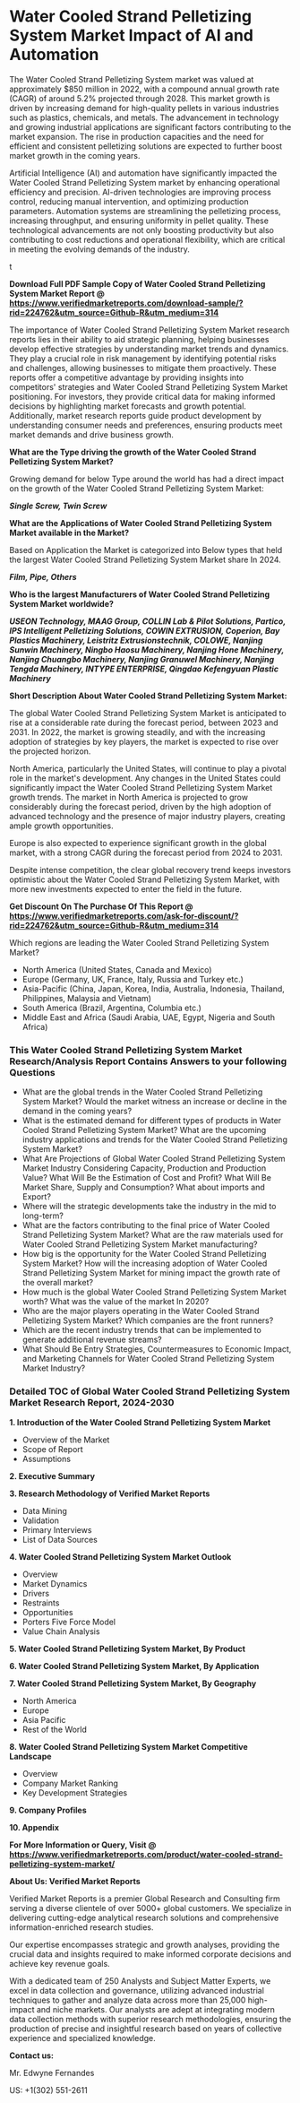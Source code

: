 <meta name="title" content="Global Water Cooled Strand Pelletizing System Market Impact of AI and Automation"><meta name="description" content="The Water Cooled Strand Pelletizing System market was valued at approximately $850 million in 2022, with a compound annual growth rate (CAGR) of around 5.2% projected "><meta name="title" content="Water Cooled Strand Pelletizing System Market Size, Share, Scope, Trends, Growth, Opportunities, Analysis, Forecast"><h1>Water Cooled Strand Pelletizing System Market Impact of AI and Automation</h1><p>The Water Cooled Strand Pelletizing System market was valued at approximately $850 million in 2022, with a compound annual growth rate (CAGR) of around 5.2% projected through 2028. This market growth is driven by increasing demand for high-quality pellets in various industries such as plastics, chemicals, and metals. The advancement in technology and growing industrial applications are significant factors contributing to the market expansion. The rise in production capacities and the need for efficient and consistent pelletizing solutions are expected to further boost market growth in the coming years.</p><p>Artificial Intelligence (AI) and automation have significantly impacted the Water Cooled Strand Pelletizing System market by enhancing operational efficiency and precision. AI-driven technologies are improving process control, reducing manual intervention, and optimizing production parameters. Automation systems are streamlining the pelletizing process, increasing throughput, and ensuring uniformity in pellet quality. These technological advancements are not only boosting productivity but also contributing to cost reductions and operational flexibility, which are critical in meeting the evolving demands of the industry.</p>t</p><p id="" class=""><strong>Download Full PDF Sample Copy of Water Cooled Strand Pelletizing System Market Report @ <a href="https://www.verifiedmarketreports.com/download-sample/?rid=224762&utm_source=Github-R&utm_medium=314" target="_blank">https://www.verifiedmarketreports.com/download-sample/?rid=224762&utm_source=Github-R&utm_medium=314</a></strong></p><p>The importance of&nbsp;Water Cooled Strand Pelletizing System Market research reports lies in their ability to aid strategic planning, helping businesses develop effective strategies by understanding market trends and dynamics. They play a crucial role in risk management by identifying potential risks and challenges, allowing businesses to mitigate them proactively. These reports offer a competitive advantage by providing insights into competitors' strategies and Water Cooled Strand Pelletizing System Market positioning. For investors, they provide critical data for making informed decisions by highlighting market forecasts and growth potential. Additionally, market research reports guide product development by understanding consumer needs and preferences, ensuring products meet market demands and drive business growth.</p><p><strong>What are the&nbsp;Type driving the growth of the Water Cooled Strand Pelletizing System Market?</strong></p><p id="" class="">Growing demand for below Type around the world has had a direct impact on the growth of the Water Cooled Strand Pelletizing System Market:</p><em><strong>Single Screw, Twin Screw</strong></em></p><strong>What are the&nbsp;Applications&nbsp;of Water Cooled Strand Pelletizing System Market available in the Market?</strong></p><p id="" class="">Based on Application the Market is categorized into Below types that held the largest Water Cooled Strand Pelletizing System Market share In 2024.</p><em><strong>Film, Pipe, Others</strong></em></p><strong>Who is the largest Manufacturers of Water Cooled Strand Pelletizing System Market worldwide?</strong></p><p><em><strong>USEON Technology, MAAG Group, COLLIN Lab & Pilot Solutions, Partico, IPS Intelligent Pelletizing Solutions, COWIN EXTRUSION, Coperion, Bay Plastics Machinery, Leistritz Extrusionstechnik, COLOWE, Nanjing Sunwin Machinery, Ningbo Haosu Machinery, Nanjing Hone Machinery, Nanjing Chuangbo Machinery, Nanjing Granuwel Machinery, Nanjing Tengda Machinery, INTYPE ENTERPRISE, Qingdao Kefengyuan Plastic Machinery</strong></em></p><p id="" class=""><strong>Short Description About Water Cooled Strand Pelletizing System Market:</strong></p><p>The global Water Cooled Strand Pelletizing System Market is anticipated to rise at a considerable rate during the forecast period, between 2023 and 2031. In 2022, the market is growing steadily, and with the increasing adoption of strategies by key players, the market is expected to rise over the projected horizon.</p><p>North America, particularly the United States, will continue to play a pivotal role in the market's development. Any changes in the United States could significantly impact the Water Cooled Strand Pelletizing System Market growth trends. The market in North America is projected to grow considerably during the forecast period, driven by the high adoption of advanced technology and the presence of major industry players, creating ample growth opportunities.</p><p>Europe is also expected to experience significant growth in the global market, with a strong CAGR during the forecast period from 2024 to 2031.</p><p>Despite intense competition, the clear global recovery trend keeps investors optimistic about the Water Cooled Strand Pelletizing System Market, with more new investments expected to enter the field in the future.</p><p id="" class=""><strong>Get Discount On The Purchase Of This Report @ <a href="https://www.verifiedmarketreports.com/ask-for-discount/?rid=224762&utm_source=Github-R&utm_medium=314" target="_blank">https://www.verifiedmarketreports.com/ask-for-discount/?rid=224762&utm_source=Github-R&utm_medium=314</a></strong></p>Which regions are leading the Water Cooled Strand Pelletizing System Market?</p><ul><li>North America (United States, Canada and Mexico)</li><li>Europe (Germany, UK, France, Italy, Russia and Turkey etc.)</li><li>Asia-Pacific (China, Japan, Korea, India, Australia, Indonesia, Thailand, Philippines, Malaysia and Vietnam)</li><li>South America (Brazil, Argentina, Columbia etc.)</li><li>Middle East and Africa (Saudi Arabia, UAE, Egypt, Nigeria and South Africa)</li></ul><h3 id="" class="">This Water Cooled Strand Pelletizing System Market Research/Analysis Report Contains Answers to your following Questions</h3><ul><li>What are the global trends in the Water Cooled Strand Pelletizing System Market? Would the market witness an increase or decline in the demand in the coming years?</li><li>What is the estimated demand for different types of products in Water Cooled Strand Pelletizing System Market? What are the upcoming industry applications and trends for the Water Cooled Strand Pelletizing System Market?</li><li>What Are Projections of Global Water Cooled Strand Pelletizing System Market Industry Considering Capacity, Production and Production Value? What Will Be the Estimation of Cost and Profit? What Will Be Market Share, Supply and Consumption? What about imports and Export?</li><li>Where will the strategic developments take the industry in the mid to long-term?</li><li>What are the factors contributing to the final price of Water Cooled Strand Pelletizing System Market? What are the raw materials used for Water Cooled Strand Pelletizing System Market manufacturing?</li><li>How big is the opportunity for the Water Cooled Strand Pelletizing System Market? How will the increasing adoption of Water Cooled Strand Pelletizing System Market for mining impact the growth rate of the overall market?</li><li>How much is the global Water Cooled Strand Pelletizing System Market worth? What was the value of the market In 2020?</li><li>Who are the major players operating in the Water Cooled Strand Pelletizing System Market? Which companies are the front runners?</li><li>Which are the recent industry trends that can be implemented to generate additional revenue streams?</li><li>What Should Be Entry Strategies, Countermeasures to Economic Impact, and Marketing Channels for Water Cooled Strand Pelletizing System Market Industry?</li></ul><h3 id="" class="">Detailed TOC of Global Water Cooled Strand Pelletizing System Market Research Report, 2024-2030</h3><p id="" class=""><strong>1. Introduction of the Water Cooled Strand Pelletizing System Market</strong></p><ul><li>Overview of the Market</li><li>Scope of Report</li><li>Assumptions</li></ul><p id="" class=""><strong>2. Executive Summary</strong></p><p id="" class=""><strong>3. Research Methodology of Verified Market Reports</strong></p><ul><li>Data Mining</li><li>Validation</li><li>Primary Interviews</li><li>List of Data Sources</li></ul><p id="" class=""><strong>4. Water Cooled Strand Pelletizing System Market Outlook</strong></p><ul><li>Overview</li><li>Market Dynamics</li><li>Drivers</li><li>Restraints</li><li>Opportunities</li><li>Porters Five Force Model</li><li>Value Chain Analysis</li></ul><p id="" class=""><strong>5. Water Cooled Strand Pelletizing System Market, By Product</strong></p><p id="" class=""><strong>6. Water Cooled Strand Pelletizing System Market, By Application</strong></p><p id="" class=""><strong>7. Water Cooled Strand Pelletizing System Market, By Geography</strong></p><ul><li>North America</li><li>Europe</li><li>Asia Pacific</li><li>Rest of the World</li></ul><p id="" class=""><strong>8. Water Cooled Strand Pelletizing System Market Competitive Landscape</strong></p><ul><li>Overview</li><li>Company Market Ranking</li><li>Key Development Strategies</li></ul><p id="" class=""><strong>9. Company Profiles</strong></p><p id="" class=""><strong>10. Appendix</strong></p><p id="" class=""><strong>For More Information or Query, Visit @ <a href="https://www.verifiedmarketreports.com/product/water-cooled-strand-pelletizing-system-market/" target="_blank">https://www.verifiedmarketreports.com/product/water-cooled-strand-pelletizing-system-market/</a></strong></p><p id="" class=""><strong>About Us: Verified Market Reports</strong></p><p id="" class="">Verified Market Reports is a premier Global Research and Consulting firm serving a diverse clientele of over 5000+ global customers. We specialize in delivering cutting-edge analytical research solutions and comprehensive information-enriched research studies.</p><p id="" class="">Our expertise encompasses strategic and growth analyses, providing the crucial data and insights required to make informed corporate decisions and achieve key revenue goals.</p><p id="" class="">With a dedicated team of 250 Analysts and Subject Matter Experts, we excel in data collection and governance, utilizing advanced industrial techniques to gather and analyze data across more than 25,000 high-impact and niche markets. Our analysts are adept at integrating modern data collection methods with superior research methodologies, ensuring the production of precise and insightful research based on years of collective experience and specialized knowledge.</p><p id="" class=""><strong>Contact us:</strong></p><p id="" class="">Mr. Edwyne Fernandes</p><p id="" class="">US: +1(302) 551-2611</p>